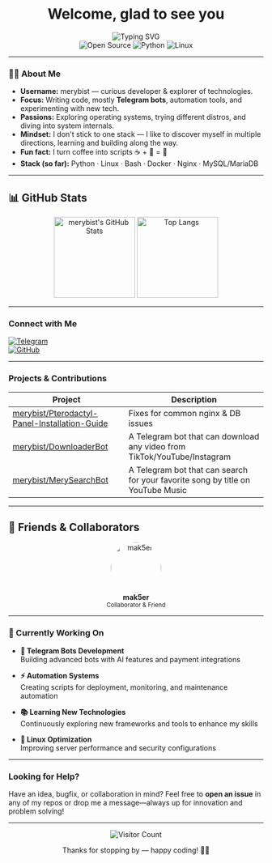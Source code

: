 <h1 align="center" style=Tahoma>Welcome, glad to see you</h1>
<div style=Tahoma align="center">
  <img src="https://readme-typing-svg.demolab.com?size=28&duration=3000&color=00BCFF&center=true&lines=Open-Source+Enthusiast;Python+Developer;Linux+Middle" alt="Typing SVG" />

  <br>
  
  <img src="https://img.shields.io/badge/Open%20Source-Lover-brightgreen?logo=opensourceinitiative" alt="Open Source">
  <img src="https://img.shields.io/badge/Python-Developer-3776AB?logo=python" alt="Python">
  <img src="https://img.shields.io/badge/Linux-Middle-FCC624?logo=linux" alt="Linux">
</div>

---

### 👨‍💻 About Me
- **Username:** merybist — curious developer & explorer of technologies.  
- **Focus:** Writing code, mostly **Telegram bots**, automation tools, and experimenting with new tech.  
- **Passions:** Exploring operating systems, trying different distros, and diving into system internals.  
- **Mindset:** I don't stick to one stack — I like to discover myself in multiple directions, learning and building along the way.  
- **Fun fact:** I turn coffee into scripts ☕ + 🐍 = 🚀  
- **Stack (so far):** Python · Linux · Bash · Docker · Nginx · MySQL/MariaDB  


---

## 📊 GitHub Stats

<div align="center">

  <img src="https://github-readme-stats.vercel.app/api?username=merybist&show_icons=true&theme=radical" alt="merybist's GitHub Stats" height="160" />
  <img src="https://github-readme-stats.vercel.app/api/top-langs/?username=merybist&layout=compact&theme=radical" alt="Top Langs" height="160" />

</div>


---

###  Connect with Me
[![Telegram](https://img.shields.io/badge/-Telegram-0088cc?logo=telegram&logoColor=white)](https://t.me/merybist)  
[![GitHub](https://img.shields.io/badge/-GitHub-181717?logo=github&logoColor=white)](https://github.com/merybist)  

---

###  Projects & Contributions
| Project | Description |
|--------|-------------|
| [merybist/Pterodactyl-Panel-Installation-Guide](https://github.com/merybist/Pterodactyl-Panel-Installation-Guide) | Fixes for common nginx & DB issues |
| [merybist/DownloaderBot](https://github.com/merybist/DownloaderBot) | A Telegram bot that can download any video from TikTok/YouTube/Instagram |
| [merybist/MerySearchBot](https://github.com/merybist/MerySearchBot) | A Telegram bot that can search for your favorite song by title on YouTube Music |

---

## 👥 Friends & Collaborators

<div align="center">
  
  <a href="https://github.com/mak5er" target="_blank">
    <img src="https://github.com/mak5er.png?size=100" width="100" height="100" alt="mak5er" style="border-radius: 50%;">
  </a>
  <br>
  <strong>mak5er</strong>
  <br>
  <sub>Collaborator & Friend</sub>
  
</div>


---

### 🔧 Currently Working On

- **🤖 Telegram Bots Development**  
  Building advanced bots with AI features and payment integrations

- **⚡ Automation Systems**  
  Creating scripts for deployment, monitoring, and maintenance automation

- **📚 Learning New Technologies**  
  Continuously exploring new frameworks and tools to enhance my skills

- **🐧 Linux Optimization**  
  Improving server performance and security configurations

---

###  Looking for Help?
Have an idea, bugfix, or collaboration in mind? Feel free to **open an issue** in any of my repos or drop me a message—always up for innovation and problem solving!

---

<div align="center">
  
  ![Visitor Count](https://komarev.com/ghpvc/?username=merybist&color=blueviolet)
  
</div>

<p align="center">
  Thanks for stopping by — happy coding! 🐱‍💻
</p>

